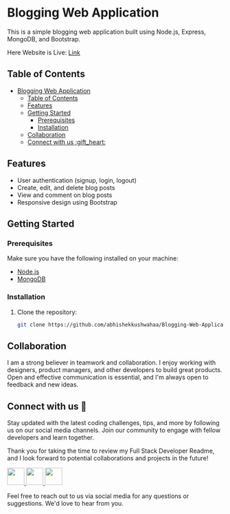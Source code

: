 # Blogging Web Application

This is a simple blogging web application built using Node.js, Express, MongoDB, and Bootstrap.

Here Website is Live: [Link]()

## Table of Contents
- [Blogging Web Application](#blogging-web-application)
  - [Table of Contents](#table-of-contents)
  - [Features](#features)
  - [Getting Started](#getting-started)
    - [Prerequisites](#prerequisites)
    - [Installation](#installation)
  - [Collaboration](#collaboration)
  - [Connect with us :gift\_heart:](#connect-with-us-gift_heart)

## Features
- User authentication (signup, login, logout)
- Create, edit, and delete blog posts
- View and comment on blog posts
- Responsive design using Bootstrap

## Getting Started

### Prerequisites
Make sure you have the following installed on your machine:

- [Node.js](https://nodejs.org/)
- [MongoDB](https://www.mongodb.com/)

### Installation

1. Clone the repository:

   ```bash
   git clone https://github.com/abhishekkushwahaa/Blogging-Web-Application.git

## Collaboration
I am a strong believer in teamwork and collaboration. I enjoy working with designers, product managers, and other developers to build great products. Open and effective communication is essential, and I'm always open to feedback and new ideas.

## Connect with us :gift_heart:
Stay updated with the latest coding challenges, tips, and more by following us on our social media channels. Join our community to engage with fellow developers and learn together.

Thank you for taking the time to review my Full Stack Developer Readme, and I look forward to potential collaborations and projects in the future!

<div>
  <a href="https://www.linkedin.com/in/abhishekkushwahaa/">
    <img src="https://upload.wikimedia.org/wikipedia/commons/thumb/c/ca/LinkedIn_logo_initials.png/640px-LinkedIn_logo_initials.png" width="40" height="40">
  </a>
  <a href="https://www.instagram.com/abhishekkushwaha.me/">
    <img src="https://www.freepnglogos.com/uploads/logo-ig-png/logo-ig-instagram-new-logo-vector-download-13.png" width="40" height="40">
  </a>
  <a href="https://twitter.com/AbhishekKushwaa">
    <img src="https://upload.wikimedia.org/wikipedia/commons/5/57/X_logo_2023_%28white%29.png" width="40" height="40">
  </a>
</div>

Feel free to reach out to us via social media for any questions or suggestions. We'd love to hear from you.
